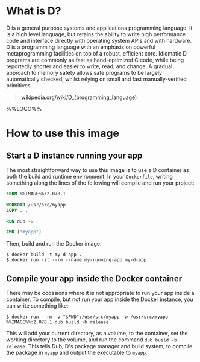# What is D?

D is a general purpose systems and applications programming language. It is a high level language, but retains the ability to write high performance code and interface directly with operating system APIs and with hardware. D is a programming language with an emphasis on powerful metaprogramming facilities on top of a robust, efficient core. Idiomatic D programs are commonly as fast as hand-optimized C code, while being reportedly shorter and easier to write, read, and change. A gradual approach to memory safety allows safe programs to be largely automatically checked, whilst relying on small and fast manually-verified primitives.


> [wikipedia.org/wiki/D_(programming_language)](https://en.wikipedia.org/wiki/D_%28programming_language%29)

%%LOGO%%

# How to use this image

## Start a D instance running your app

The most straightforward way to use this image is to use a D container as both the build and runtime environment. In your `Dockerfile`, writing something along the lines of the following will compile and run your project:

```dockerfile
FROM %%IMAGE%%:2.078.1

WORKDIR /usr/src/myapp
COPY . .

RUN dub -v

CMD ["myapp"]
```

Then, build and run the Docker image:

```console
$ docker build -t my-d-app .
$ docker run -it --rm --name my-running-app my-d-app
```

## Compile your app inside the Docker container

There may be occasions where it is not appropriate to run your app inside a container. To compile, but not run your app inside the Docker instance, you can write something like:

```console
$ docker run --rm -v "$PWD":/usr/src/myapp -w /usr/src/myapp %%IMAGE%%:2.078.1 dub build -b release
```

This will add your current directory, as a volume, to the container, set the working directory to the volume, and run the command `dub build -b release`. This tells Dub, D's package manager and build system, to compile the package in `myapp` and output the executable to `myapp`.
